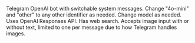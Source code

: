 Telegram OpenAI bot with switchable system messages. Change "4o-mini" and "other" to any other identifier as needed. Change model as needed. Uses OpenAI Responses API. Has web search. Accepts image input with or without text, limited to one per message due to how Telegram handles images.
